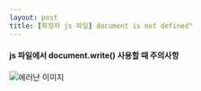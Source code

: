 ```yaml
---
layout: post
title: [확장자 js 파일] document is not defined"
---
```


#### js 파일에서 document.write() 사용할 때 주의사항
![에러난 이미지](./img/)






